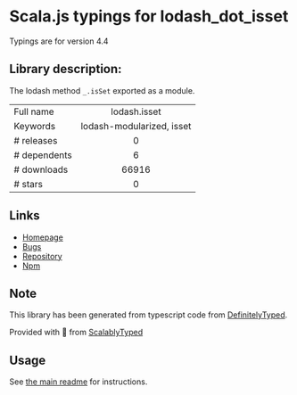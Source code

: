 
# Scala.js typings for lodash_dot_isset

Typings are for version 4.4

## Library description:
The lodash method `_.isSet` exported as a module.

|                    |                 |
| ------------------ | :-------------: |
| Full name          | lodash.isset |
| Keywords           | lodash-modularized, isset |
| # releases         | 0 |
| # dependents       | 6 |
| # downloads        | 66916 |
| # stars            | 0 |

## Links
- [Homepage](https://lodash.com/)
- [Bugs](https://github.com/lodash/lodash/issues)
- [Repository](https://github.com/lodash/lodash)
- [Npm](https://www.npmjs.com/package/lodash.isset)
    


## Note
This library has been generated from typescript code from [DefinitelyTyped](https://definitelytyped.org).

Provided with :purple_heart: from [ScalablyTyped](https://github.com/oyvindberg/ScalablyTyped)

## Usage
See [the main readme](../../readme.md) for instructions.


